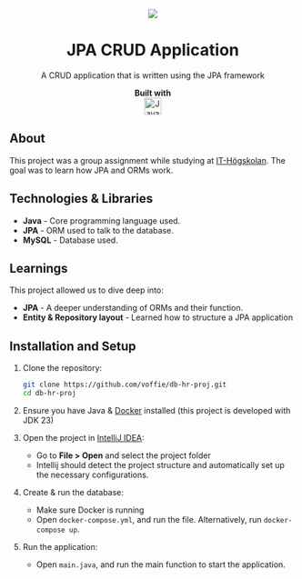 <p align="center">
  <img align="center" src="https://www.ithsdistans.se/pluginfile.php/1/core_admin/favicon/64x64/1723553478/ITHS_LOGO_SMALL.png" />
</p>
<h1 align="center">
  <strong>JPA CRUD Application</strong>
</h1>
<p align="center">
  A CRUD application that is written using the JPA framework
</p>
<p align="center">
  <b>Built with</b>
  <br />
  <img alt="Java" width="30px" src="https://cdn.jsdelivr.net/gh/devicons/devicon@latest/icons/java/java-original.svg" />
</p>

## About

This project was a group assignment while studying at [IT-Högskolan](https://www.iths.se/). The goal was to learn how JPA and ORMs work.

## Technologies & Libraries

- **Java** - Core programming language used.
- **JPA** - ORM used to talk to the database.
- **MySQL** - Database used.

## Learnings

This project allowed us to dive deep into:

- **JPA** - A deeper understanding of ORMs and their function.
- **Entity & Repository layout** - Learned how to structure a JPA application

## Installation and Setup

1. Clone the repository:
   
   ```bash
   git clone https://github.com/voffie/db-hr-proj.git
   cd db-hr-proj
   ```
2. Ensure you have Java & [Docker](https://www.docker.com/) installed (this project is developed with JDK 23)
3. Open the project in [IntelliJ IDEA](https://www.jetbrains.com/idea/):
   - Go to **File > Open** and select the project folder
   - Intellij should detect the project structure and automatically set up the necessary configurations.
4. Create & run the database:
   - Make sure Docker is running
   - Open `docker-compose.yml`, and run the file. Alternatively, run `docker-compose up`.
5. Run the application:
   - Open `main.java`, and run the main function to start the application.
